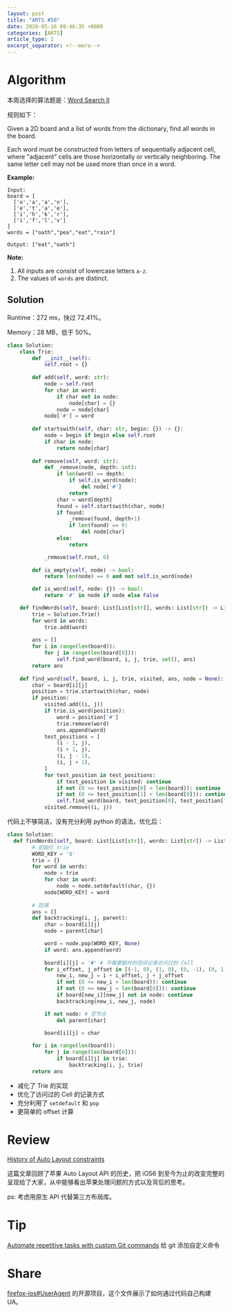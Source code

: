 ```yaml
---
layout: post
title: "ARTS #50"
date: 2020-05-16 09:46:35 +0800
categories: [ARTS]
article_type: 1
excerpt_separator: <!--more-->
---
```



# Algorithm

本周选择的算法题是：[Word Search II](https://leetcode.com/problems/word-search-ii/)

<!--more-->

规则如下：

Given a 2D board and a list of words from the dictionary, find all words in the board.

Each word must be constructed from letters of sequentially adjacent cell, where "adjacent" cells are those horizontally or vertically neighboring. The same letter cell may not be used more than once in a word.

 

**Example:**

```
Input: 
board = [
  ['o','a','a','n'],
  ['e','t','a','e'],
  ['i','h','k','r'],
  ['i','f','l','v']
]
words = ["oath","pea","eat","rain"]

Output: ["eat","oath"]
```

 

**Note:**

1. All inputs are consist of lowercase letters `a-z`.
2. The values of `words` are distinct.

## Solution

Runtime：272 ms，快过 72.41%。

Memory：28 MB，低于 50%。

```python
class Solution:
    class Trie:
        def __init__(self):
            self.root = {}
        
        def add(self, word: str):
            node = self.root
            for char in word:
                if char not in node:
                    node[char] = {}
                node = node[char]
            node['#'] = word
        
        def startswith(self, char: str, begin: {}) -> {}:
            node = begin if begin else self.root
            if char in node:
                return node[char]
        
        def remove(self, word: str):
            def _remove(node, depth: int):
                if len(word) == depth:
                    if self.is_word(node):
                        del node['#']
                    return
                char = word[depth]
                found = self.startswith(char, node)
                if found:
                    _remove(found, depth+1)
                    if len(found) == 0:
                        del node[char]
                else:
                    return

            _remove(self.root, 0)
        
        def is_empty(self, node) -> bool:
            return len(node) == 0 and not self.is_word(node)

        def is_word(self, node: {}) -> bool:
            return '#' in node if node else False

    def findWords(self, board: List[List[str]], words: List[str]) -> List[str]:
        trie = Solution.Trie()
        for word in words:
            trie.add(word)
        
        ans = []
        for i in range(len(board)):
            for j in range(len(board[0])):
                self.find_word(board, i, j, trie, set(), ans)
        return ans
    
    def find_word(self, board, i, j, trie, visited, ans, node = None):
        char = board[i][j]
        position = trie.startswith(char, node)
        if position:
            visited.add((i, j))
            if trie.is_word(position):
                word = position['#']
                trie.remove(word)
                ans.append(word)
            test_positions = [
                (i - 1, j),
                (i + 1, j),
                (i, j - 1),
                (i, j + 1),
            ]
            for test_position in test_positions:
                if test_position in visited: continue
                if not (0 <= test_position[0] < len(board)): continue
                if not (0 <= test_position[1] < len(board[0])): continue
                self.find_word(board, test_position[0], test_position[1], trie, visited, ans, position)
            visited.remove((i, j))
```

代码上不够简洁，没有充分利用 python 的语法，优化后：

```python
class Solution:
  def findWords(self, board: List[List[str]], words: List[str]) -> List[str]:
        # 初始化 trie
        WORD_KEY = '$'
        trie = {}
        for word in words:
            node = trie
            for char in word:
                node = node.setdefault(char, {})
            node[WORD_KEY] = word
        
        # 回溯
        ans = []
        def backtracking(i, j, parent):
            char = board[i][j]
            node = parent[char]

            word = node.pop(WORD_KEY, None)
            if word: ans.append(word)
            
            board[i][j] = '#' # 不需要额外的空间记录访问过的 Cell
            for i_offset, j_offset in [(-1, 0), (1, 0), (0, -1), (0, 1)]:
                new_i, new_j = i + i_offset, j + j_offset
                if not (0 <= new_i < len(board)): continue
                if not (0 <= new_j < len(board[0])): continue
                if board[new_i][new_j] not in node: continue
                backtracking(new_i, new_j, node)

            if not node: # 空节点
                del parent[char]

            board[i][j] = char
        
        for i in range(len(board)):
            for j in range(len(board[0])):
                if board[i][j] in trie:
                    backtracking(i, j, trie)
        return ans

```

- 减化了 Trie 的实现
- 优化了访问过的 Cell 的记录方式
- 充分利用了 `setdefault` 和 `pop` 
- 更简单的 offset 计算


# Review

[History of Auto Layout constraints](https://sarunw.com/posts/history-of-auto-layout-constraints/)

这篇文章回顾了苹果 Auto Layout API 的历史，把 iOS6 到至今为止的改变完整的呈现给了大家，从中能够看出苹果处理问题的方式以及背后的思考。

ps: 考虑用原生 API 代替第三方布局库。 

# Tip

[Automate repetitive tasks with custom Git commands](https://levelup.gitconnected.com/automate-repetitive-tasks-with-custom-git-commands-76a4b71d262f)
给 git 添加自定义命令

# Share

[firefox-ios#UserAgent](https://github.com/mozilla-mobile/firefox-ios/blob/master/Shared/UserAgent.swift) 的开源项目，这个文件展示了如何通过代码自己构建 UA。